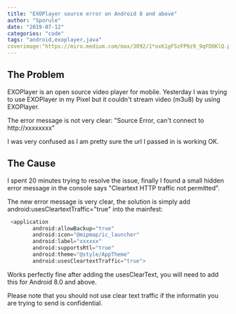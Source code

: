 ```yaml
---
title: "EXOPlayer source error on Android 8 and above"
author: "Sporule"
date: "2019-07-12"
categories: "code"
tags: "android,exoplayer,java"
coverimage:"https://miro.medium.com/max/3092/1*oxK1gF5zFP9z9_9qFDOKlQ.png"
---
```


## The Problem

EXOPlayer is  an open source video player for mobile.
Yesterday I was trying to use EXOPlayer in my Pixel but it couldn't stream video (m3u8) by using EXOPlayer.

The error message is not very clear: "Source Error, can't connect to http://xxxxxxxx"

I was very confused as I am pretty sure the url I passed in is working OK.

## The Cause

I spent 20 minutes trying to resolve the issue, finally I found a small hidden error message in the console says "Cleartext HTTP traffic not permitted".

The new error message is very clear, the solution is simply add android:usesCleartextTraffic="true" into the mainfest:

```javascript
 <application
        android:allowBackup="true"
        android:icon="@mipmap/ic_launcher"
        android:label="xxxxxx"
        android:supportsRtl="true"
        android:theme="@style/AppTheme"
        android:usesCleartextTraffic="true">
```

Works perfectly fine after adding the usesClearText, you will need to add this for Android 8.0 and above.

Please note that you should not use clear text traffic if the informatin you are trying to send is confidential.
